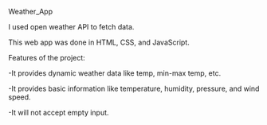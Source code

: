 Weather_App

I used open weather API to fetch data.

This web app was done in HTML, CSS, and JavaScript.

Features of the project:

-It provides dynamic weather data like temp, min-max temp, etc.

-It provides basic information like temperature, humidity, pressure, and wind speed.

-It will not accept empty input.
